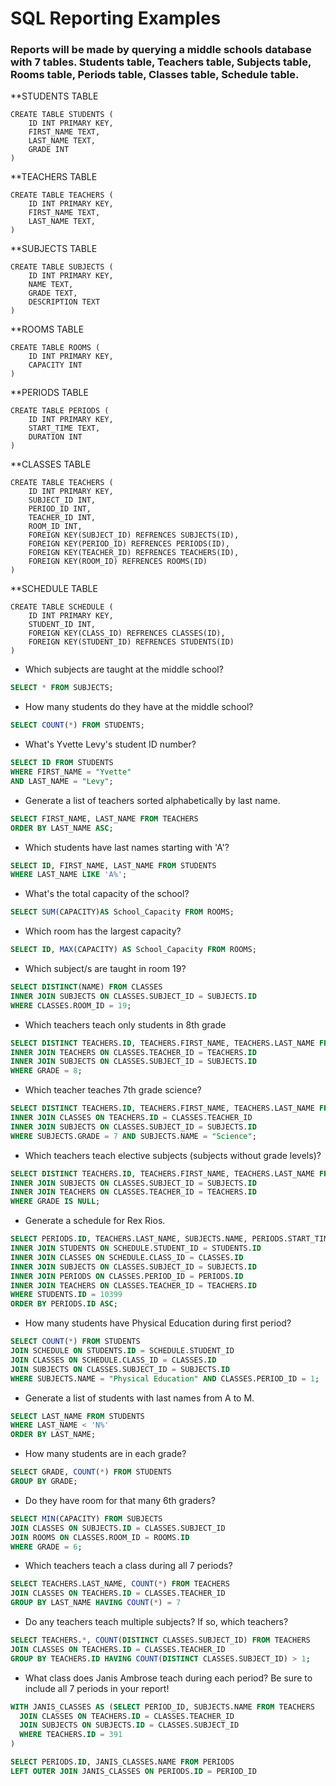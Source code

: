 # SQL Reporting Examples

### Reports will be made by querying a middle schools database with 7 tables. Students table, Teachers table, Subjects table, Rooms table, Periods table, Classes table, Schedule table.

**STUDENTS TABLE
```
CREATE TABLE STUDENTS (
    ID INT PRIMARY KEY,
    FIRST_NAME TEXT,
    LAST_NAME TEXT,
    GRADE INT
)
```

**TEACHERS TABLE
```
CREATE TABLE TEACHERS (
    ID INT PRIMARY KEY,
    FIRST_NAME TEXT,
    LAST_NAME TEXT,
)
```

**SUBJECTS TABLE
```
CREATE TABLE SUBJECTS (
    ID INT PRIMARY KEY,
    NAME TEXT,
    GRADE TEXT,
    DESCRIPTION TEXT
)
```

**ROOMS TABLE
```
CREATE TABLE ROOMS (
    ID INT PRIMARY KEY,
    CAPACITY INT
)
```

**PERIODS TABLE
```
CREATE TABLE PERIODS (
    ID INT PRIMARY KEY,
    START_TIME TEXT,
    DURATION INT
)
```

**CLASSES TABLE
```
CREATE TABLE TEACHERS (
    ID INT PRIMARY KEY,
    SUBJECT_ID INT,
    PERIOD_ID INT,
    TEACHER_ID INT,
    ROOM_ID INT,
    FOREIGN KEY(SUBJECT_ID) REFRENCES SUBJECTS(ID),
    FOREIGN KEY(PERIOD_ID) REFRENCES PERIODS(ID),
    FOREIGN KEY(TEACHER_ID) REFRENCES TEACHERS(ID),
    FOREIGN KEY(ROOM_ID) REFRENCES ROOMS(ID)
)
```

**SCHEDULE TABLE
```
CREATE TABLE SCHEDULE (
    ID INT PRIMARY KEY,
    STUDENT_ID INT,
    FOREIGN KEY(CLASS_ID) REFRENCES CLASSES(ID),
    FOREIGN KEY(STUDENT_ID) REFRENCES STUDENTS(ID)
)
```

* Which subjects are taught at the middle school?
```SQL
SELECT * FROM SUBJECTS;
```

* How many students do they have at the middle school?
```SQL
SELECT COUNT(*) FROM STUDENTS;
```

* What's Yvette Levy's student ID number?
```SQL
SELECT ID FROM STUDENTS 
WHERE FIRST_NAME = "Yvette" 
AND LAST_NAME = "Levy";
```

* Generate a list of teachers sorted alphabetically by last name.
```SQL
SELECT FIRST_NAME, LAST_NAME FROM TEACHERS
ORDER BY LAST_NAME ASC;
```

* Which students have last names starting with 'A'?
```SQL
SELECT ID, FIRST_NAME, LAST_NAME FROM STUDENTS
WHERE LAST_NAME LIKE 'A%';
```

* What's the total capacity of the school?
```SQL
SELECT SUM(CAPACITY)AS School_Capacity FROM ROOMS;
```

* Which room has the largest capacity?
```SQL 
SELECT ID, MAX(CAPACITY) AS School_Capacity FROM ROOMS;
```

* Which subject/s are taught in room 19?
```SQL
SELECT DISTINCT(NAME) FROM CLASSES
INNER JOIN SUBJECTS ON CLASSES.SUBJECT_ID = SUBJECTS.ID
WHERE CLASSES.ROOM_ID = 19;
```

* Which teachers teach only students in 8th grade
```SQL
SELECT DISTINCT TEACHERS.ID, TEACHERS.FIRST_NAME, TEACHERS.LAST_NAME FROM CLASSES
INNER JOIN TEACHERS ON CLASSES.TEACHER_ID = TEACHERS.ID
INNER JOIN SUBJECTS ON CLASSES.SUBJECT_ID = SUBJECTS.ID
WHERE GRADE = 8;
```

* Which teacher teaches 7th grade science?
```SQL
SELECT DISTINCT TEACHERS.ID, TEACHERS.FIRST_NAME, TEACHERS.LAST_NAME FROM TEACHERS
INNER JOIN CLASSES ON TEACHERS.ID = CLASSES.TEACHER_ID
INNER JOIN SUBJECTS ON CLASSES.SUBJECT_ID = SUBJECTS.ID
WHERE SUBJECTS.GRADE = 7 AND SUBJECTS.NAME = "Science";
```

* Which teachers teach elective subjects (subjects without grade levels)?
```SQL
SELECT DISTINCT TEACHERS.ID, TEACHERS.FIRST_NAME, TEACHERS.LAST_NAME FROM CLASSES
INNER JOIN SUBJECTS ON CLASSES.SUBJECT_ID = SUBJECTS.ID
INNER JOIN TEACHERS ON CLASSES.TEACHER_ID = TEACHERS.ID
WHERE GRADE IS NULL;
```

* Generate a schedule for Rex Rios.
```SQL
SELECT PERIODS.ID, TEACHERS.LAST_NAME, SUBJECTS.NAME, PERIODS.START_TIME, PERIODS.DURATION FROM SCHEDULE
INNER JOIN STUDENTS ON SCHEDULE.STUDENT_ID = STUDENTS.ID
INNER JOIN CLASSES ON SCHEDULE.CLASS_ID = CLASSES.ID
INNER JOIN SUBJECTS ON CLASSES.SUBJECT_ID = SUBJECTS.ID
INNER JOIN PERIODS ON CLASSES.PERIOD_ID = PERIODS.ID
INNER JOIN TEACHERS ON CLASSES.TEACHER_ID = TEACHERS.ID
WHERE STUDENTS.ID = 10399
ORDER BY PERIODS.ID ASC;
```

* How many students have Physical Education during first period?
```SQL
SELECT COUNT(*) FROM STUDENTS
JOIN SCHEDULE ON STUDENTS.ID = SCHEDULE.STUDENT_ID
JOIN CLASSES ON SCHEDULE.CLASS_ID = CLASSES.ID
JOIN SUBJECTS ON CLASSES.SUBJECT_ID = SUBJECTS.ID
WHERE SUBJECTS.NAME = "Physical Education" AND CLASSES.PERIOD_ID = 1;
```

* Generate a list of students with last names from A to M.
```SQL
SELECT LAST_NAME FROM STUDENTS
WHERE LAST_NAME < 'N%'
ORDER BY LAST_NAME;
```

* How many students are in each grade?
```SQL
SELECT GRADE, COUNT(*) FROM STUDENTS
GROUP BY GRADE;
```

* Do they have room for that many 6th graders?
```SQL
SELECT MIN(CAPACITY) FROM SUBJECTS
JOIN CLASSES ON SUBJECTS.ID = CLASSES.SUBJECT_ID
JOIN ROOMS ON CLASSES.ROOM_ID = ROOMS.ID
WHERE GRADE = 6;
```

* Which teachers teach a class during all 7 periods?
```SQL
SELECT TEACHERS.LAST_NAME, COUNT(*) FROM TEACHERS
JOIN CLASSES ON TEACHERS.ID = CLASSES.TEACHER_ID
GROUP BY LAST_NAME HAVING COUNT(*) = 7
```

* Do any teachers teach multiple subjects? If so, which teachers?
```SQL
SELECT TEACHERS.*, COUNT(DISTINCT CLASSES.SUBJECT_ID) FROM TEACHERS
JOIN CLASSES ON TEACHERS.ID = CLASSES.TEACHER_ID
GROUP BY TEACHERS.ID HAVING COUNT(DISTINCT CLASSES.SUBJECT_ID) > 1;
```

* What class does Janis Ambrose teach during each period? Be sure to include all 7 periods in your report!
```SQL
WITH JANIS_CLASSES AS (SELECT PERIOD_ID, SUBJECTS.NAME FROM TEACHERS
  JOIN CLASSES ON TEACHERS.ID = CLASSES.TEACHER_ID
  JOIN SUBJECTS ON SUBJECTS.ID = CLASSES.SUBJECT_ID
  WHERE TEACHERS.ID = 391
)

SELECT PERIODS.ID, JANIS_CLASSES.NAME FROM PERIODS
LEFT OUTER JOIN JANIS_CLASSES ON PERIODS.ID = PERIOD_ID
```

